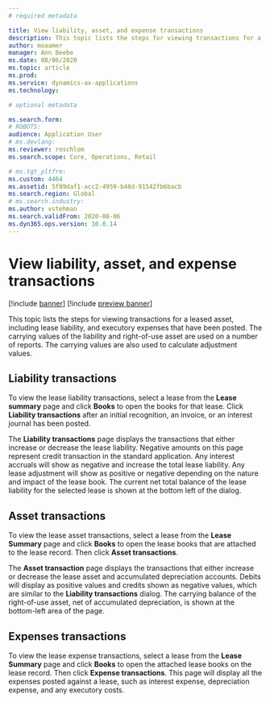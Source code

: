 ```yaml
---
# required metadata

title: View liability, asset, and expense transactions
description: This topic lists the steps for viewing transactions for a leased asset, including lease liability, and executory expenses that have been posted. 
author: moaamer
manager: Ann Beebe
ms.date: 08/06/2020
ms.topic: article
ms.prod: 
ms.service: dynamics-ax-applications
ms.technology: 

# optional metadata

ms.search.form: 
# ROBOTS: 
audience: Application User
# ms.devlang: 
ms.reviewer: roschlom
ms.search.scope: Core, Operations, Retail

# ms.tgt_pltfrm: 
ms.custom: 4464
ms.assetid: 5f89daf1-acc2-4959-b48d-91542fb6bacb
ms.search.region: Global
# ms.search.industry: 
ms.author: vstehman
ms.search.validFrom: 2020-08-06
ms.dyn365.ops.version: 10.0.14
---
```


# View liability, asset, and expense transactions

[!include [banner](../includes/banner.md)]
[!include [preview banner](../includes/preview-banner.md)]

This topic lists the steps for viewing transactions for a leased asset, including lease liability, and executory expenses that have been posted. The carrying values of the liability and right-of-use asset are used on a number of reports. The carrying values are also used to calculate adjustment values.

## Liability transactions
To view the lease liability transactions, select a lease from the **Lease summary** page and click **Books** to open the books for that lease. Click **Liability transactions** after an initial recognition, an invoice, or an interest journal has been posted.

The **Liability transactions** page displays the transactions that either increase or decrease the lease liability. Negative amounts on this page represent credit transaction in the standard application. Any interest accruals will show as negative and increase the total lease liability. Any lease adjustment will show as positive or negative depending on the nature and impact of the lease book. The current net total balance of the lease liability for the selected lease is shown at the bottom left of the dialog.

## Asset transactions
To view the lease asset transactions, select a lease from the **Lease Summary** page and click **Books** to open the lease books that are attached to the lease record. Then click **Asset transactions**.

The **Asset transaction** page displays the transactions that either increase or decrease the lease asset and accumulated depreciation accounts. Debits will display as positive values and credits shown as negative values, which are similar to the **Liability transactions** dialog. The carrying balance of the right-of-use asset, net of accumulated depreciation, is shown at the bottom-left area of the page.

## Expenses transactions
To view the lease expense transactions, select a lease from the **Lease Summary** page and click **Books** to open the attached lease books on the lease record. Then click **Expense transactions**. This page will display all the expenses posted against a lease, such as interest expense, depreciation expense, and any executory costs.
